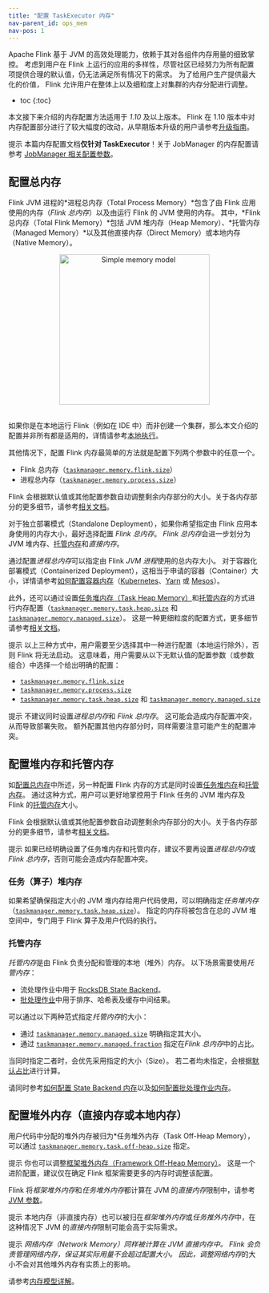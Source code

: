 ```yaml
---
title: "配置 TaskExecutor 内存"
nav-parent_id: ops_mem
nav-pos: 1
---
```

<!--
Licensed to the Apache Software Foundation (ASF) under one
or more contributor license agreements.  See the NOTICE file
distributed with this work for additional information
regarding copyright ownership.  The ASF licenses this file
to you under the Apache License, Version 2.0 (the
"License"); you may not use this file except in compliance
with the License.  You may obtain a copy of the License at

  http://www.apache.org/licenses/LICENSE-2.0

Unless required by applicable law or agreed to in writing,
software distributed under the License is distributed on an
"AS IS" BASIS, WITHOUT WARRANTIES OR CONDITIONS OF ANY
KIND, either express or implied.  See the License for the
specific language governing permissions and limitations
under the License.
-->

Apache Flink 基于 JVM 的高效处理能力，依赖于其对各组件内存用量的细致掌控。
考虑到用户在 Flink 上运行的应用的多样性，尽管社区已经努力为所有配置项提供合理的默认值，仍无法满足所有情况下的需求。
为了给用户生产提供最大化的价值， Flink 允许用户在整体上以及细粒度上对集群的内存分配进行调整。

* toc
{:toc}

本文接下来介绍的内存配置方法适用于 *1.10* 及以上版本。
Flink 在 1.10 版本中对内存配置部分进行了较大幅度的改动，从早期版本升级的用户请参考[升级指南](mem_migration.html)。

<span class="label label-info">提示</span> 本篇内存配置文档<strong>仅针对 TaskExecutor</strong>！关于 JobManager 的内存配置请参考 [JobManager 相关配置参数](../config.html#jobmanager-heap-size)。

## 配置总内存

Flink JVM 进程的*进程总内存（Total Process Memory）*包含了由 Flink 应用使用的内存（*Flink 总内存*）以及由运行 Flink 的 JVM 使用的内存。
其中，*Flink 总内存（Total Flink Memory）*包括 JVM 堆内存（Heap Memory）、*托管内存（Managed Memory）*以及其他直接内存（Direct Memory）或本地内存（Native Memory）。

<center>
  <img src="{{ site.baseurl }}/fig/simple_mem_model.svg" width="300px" alt="Simple memory model" usemap="#simple-mem-model">
</center>
<br />

如果你是在本地运行 Flink（例如在 IDE 中）而非创建一个集群，那么本文介绍的配置并非所有都是适用的，详情请参考[本地执行](mem_detail.html#本地执行)。

其他情况下，配置 Flink 内存最简单的方法就是配置下列两个参数中的任意一个。
* Flink 总内存（[`taskmanager.memory.flink.size`](../config.html#taskmanager-memory-flink-size)）
* 进程总内存（[`taskmanager.memory.process.size`](../config.html#taskmanager-memory-process-size)）

Flink 会根据默认值或其他配置参数自动调整剩余内存部分的大小。关于各内存部分的更多细节，请参考[相关文档](mem_detail.html)。

对于独立部署模式（Standalone Deployment），如果你希望指定由 Flink 应用本身使用的内存大小，最好选择配置 *Flink 总内存*。
*Flink 总内存*会进一步划分为 JVM 堆内存、[托管内存](#托管内存)和*直接内存*。

通过配置*进程总内存*可以指定由 Flink *JVM 进程*使用的总内存大小。
对于容器化部署模式（Containerized Deployment），这相当于申请的容器（Container）大小，详情请参考[如何配置容器内存](mem_tuning.html#容器container的内存配置)（[Kubernetes](../deployment/kubernetes.html)、[Yarn](../deployment/yarn_setup.html) 或 [Mesos](../deployment/mesos.html)）。

此外，还可以通过设置[任务堆内存（Task Heap Memory）](#任务算子堆内存)和[托管内存](#托管内存)的方式进行内存配置（[`taskmanager.memory.task.heap.size`](../config.html#taskmanager-memory-task-heap-size) 和 [`taskmanager.memory.managed.size`](../config.html#taskmanager-memory-managed-size)）。
这是一种更细粒度的配置方式，更多细节请参考[相关文档](#配置堆内存和托管内存)。

<span class="label label-info">提示</span> 以上三种方式中，用户需要至少选择其中一种进行配置（本地运行除外），否则 Flink 将无法启动。
这意味着，用户需要从以下无默认值的配置参数（或参数组合）中选择一个给出明确的配置：
* [`taskmanager.memory.flink.size`](../config.html#taskmanager-memory-flink-size)
* [`taskmanager.memory.process.size`](../config.html#taskmanager-memory-process-size)
* [`taskmanager.memory.task.heap.size`](../config.html#taskmanager-memory-task-heap-size) 和 [`taskmanager.memory.managed.size`](../config.html#taskmanager-memory-managed-size)

<span class="label label-info">提示</span> 不建议同时设置*进程总内存*和 *Flink 总内存*。
这可能会造成内存配置冲突，从而导致部署失败。
额外配置其他内存部分时，同样需要注意可能产生的配置冲突。

## 配置堆内存和托管内存

如[配置总内存](#配置总内存)中所述，另一种配置 Flink 内存的方式是同时设置[任务堆内存](#任务算子堆内存)和[托管内存](#托管内存)。
通过这种方式，用户可以更好地掌控用于 Flink 任务的 JVM 堆内存及 Flink 的[托管内存](#托管内存)大小。

Flink 会根据默认值或其他配置参数自动调整剩余内存部分的大小。关于各内存部分的更多细节，请参考[相关文档](mem_detail.html)。

<span class="label label-info">提示</span> 如果已经明确设置了任务堆内存和托管内存，建议不要再设置*进程总内存*或 *Flink 总内存*，否则可能会造成内存配置冲突。

### 任务（算子）堆内存

如果希望确保指定大小的 JVM 堆内存给用户代码使用，可以明确指定*任务堆内存*（[`taskmanager.memory.task.heap.size`](../config.html#taskmanager-memory-task-heap-size)）。
指定的内存将被包含在总的 JVM 堆空间中，专门用于 Flink 算子及用户代码的执行。

### 托管内存

*托管内存*是由 Flink 负责分配和管理的本地（堆外）内存。
以下场景需要使用*托管内存*：
* 流处理作业中用于 [RocksDB State Backend](../state/state_backends.html#the-rocksdbstatebackend)。
* [批处理作业](../../dev/batch)中用于排序、哈希表及缓存中间结果。

可以通过以下两种范式指定*托管内存*的大小：
* 通过 [`taskmanager.memory.managed.size`](../config.html#taskmanager-memory-managed-size) 明确指定其大小。
* 通过 [`taskmanager.memory.managed.fraction`](../config.html#taskmanager-memory-managed-fraction) 指定在*Flink 总内存*中的占比。

当同时指定二者时，会优先采用指定的大小（Size）。
若二者均未指定，会根据[默认占比](../config.html#taskmanager-memory-managed-fraction)进行计算。

请同时参考[如何配置 State Backend 内存](mem_tuning.html#state-backend-的内存配置)以及[如何配置批处理作业内存](mem_tuning.html#批处理作业的内存配置)。

## 配置堆外内存（直接内存或本地内存）

用户代码中分配的堆外内存被归为*任务堆外内存（Task Off-Heap Memory），可以通过 [`taskmanager.memory.task.off-heap.size`](../config.html#taskmanager-memory-task-off-heap-size) 指定。

<span class="label label-info">提示</span> 你也可以调整[框架推外内存（Framework Off-Heap Memory）](mem_detail.html#框架内存)。
这是一个进阶配置，建议仅在确定 Flink 框架需要更多的内存时调整该配置。

Flink 将*框架堆外内存*和*任务堆外内存*都计算在 JVM 的*直接内存*限制中，请参考 [JVM 参数](mem_detail.html#jvm-参数)。

<span class="label label-info">提示</span> 本地内存（非直接内存）也可以被归在*框架堆外内存*或*任务推外内存*中，在这种情况下 JVM 的*直接内存*限制可能会高于实际需求。

<span class="label label-info">提示</span> *网络内存（Network Memory）*同样被计算在 JVM *直接内存*中。
Flink 会负责管理网络内存，保证其实际用量不会超过配置大小。
因此，调整*网络内存*的大小不会对其他堆外内存有实质上的影响。

请参考[内存模型详解](mem_detail.html)。
